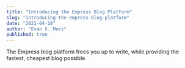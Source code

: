 ```yaml
---
title: "Introducing the Empress Blog Platform"
slug: "introducing-the-empress-blog-platform"
date: "2021-04-18"
author: "Evan X. Merz"
published: true
---
```


The Empress blog platform frees you up to write, while providing the fastest, cheapest blog possible.